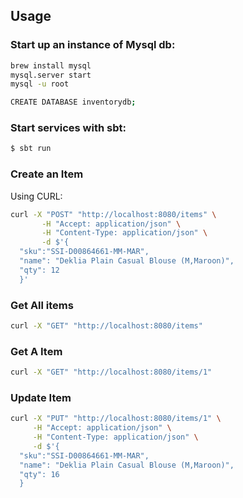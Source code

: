 
## Usage

### Start up an instance of Mysql db:

```sh
brew install mysql
mysql.server start
mysql -u root

CREATE DATABASE inventorydb;
```


### Start services with sbt:

```sh
$ sbt run
```


### Create an Item

Using CURL:

```sh
curl -X "POST" "http://localhost:8080/items" \
       -H "Accept: application/json" \
       -H "Content-Type: application/json" \
       -d $'{
  "sku":"SSI-D00864661-MM-MAR",
  "name": "Deklia Plain Casual Blouse (M,Maroon)",
  "qty": 12
  }'
```

### Get All items


```sh
curl -X "GET" "http://localhost:8080/items"
```

### Get A Item

```sh
curl -X "GET" "http://localhost:8080/items/1"
```

### Update Item



```sh
curl -X "PUT" "http://localhost:8080/items/1" \
     -H "Accept: application/json" \
     -H "Content-Type: application/json" \
     -d $'{
  "sku":"SSI-D00864661-MM-MAR",
  "name": "Deklia Plain Casual Blouse (M,Maroon)",
  "qty": 16
  }
```

